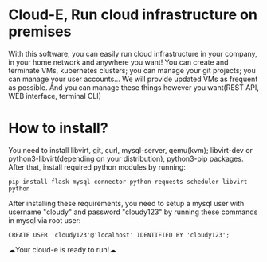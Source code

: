 # Cloud-E, Run cloud infrastructure on premises
With this software, you can easily run cloud infrastructure in your company, in your home network and anywhere you want!
You can create and terminate VMs, kubernetes clusters; you can manage your git projects; you can manage your user accounts...
We will provide updated VMs as frequent as possible.
And you can manage these things however you want(REST API, WEB interface, terminal CLI)
# How to install?
You need to install libvirt, git, curl, mysql-server, qemu(kvm); libvirt-dev or python3-libvirt(depending on your distribution), python3-pip packages.
After that, install required python modules by running:
```
pip install flask mysql-connector-python requests scheduler libvirt-python
```
After installing these requirements, you need to setup a mysql user with username "cloudy" and password "cloudy123" by running these commands in mysql via root user:
```
CREATE USER 'cloudy123'@'localhost' IDENTIFIED BY 'cloudy123';
```
☁Your cloud-e is ready to run!☁





